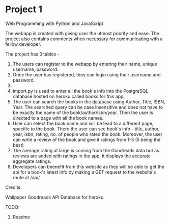 # Project 1

Web Programming with Python and JavaScript

The webapp is created with giving user the utmost priority and ease. The project also contains comments when necessary for communicating with a fellow developer.

The project has 3 tables -

1. The users can register to the webapp by entering their name, unique username, password.
2. Once the user has registered, they can login using their username and password.
3.
4. import.py is used to enter all the book's info into the PostgreSQL database hosted on heroku called books for this app.
5. The user can search the books in the database using Author, Title, ISBN, Year. The searched query can be case insensitive and does not have to be exactly the name of the book/author/isbn/year. Then the user is directed to a page with all the book names.
6. User can select the book name and will be lead to a different page, specific to the book. There the user can see book's info - title, author, year, isbn, rating, no. of people who rated the book. Moreover, the user can write a review of the book and give it ratings from 1-5 (5 being the best)
7. The average rating at large is coming from the Goodreads data but as reviews are added with ratings in the app, it displays the accurate aggregate ratings.
8. Developers can beenefit from this website as they will be able to get the api for a book's latest info by making a GET request to the website's route at /api/<isbn>

Credits:

Wallpaper
Goodreads API
Database for heroku

TODO:
1. Readme